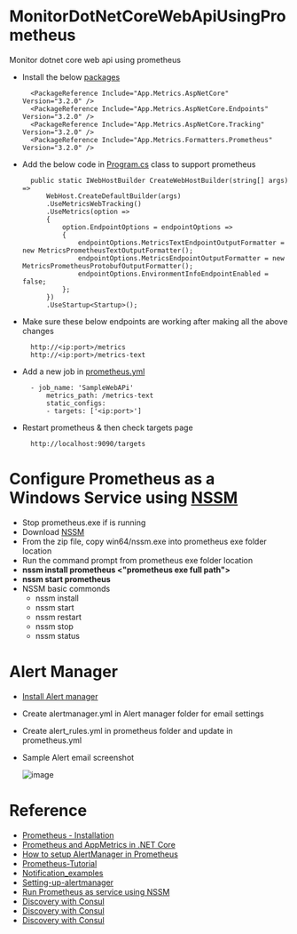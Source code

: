 # MonitorDotNetCoreWebApiUsingPrometheus

Monitor dotnet core web api using prometheus

- Install the below [packages](https://github.com/narottamgoyal/MonitorDotNetCoreWebApiUsingPrometheus/blob/master/SampleWebApi/SampleWebApi.csproj)

        <PackageReference Include="App.Metrics.AspNetCore" Version="3.2.0" />
        <PackageReference Include="App.Metrics.AspNetCore.Endpoints" Version="3.2.0" />
        <PackageReference Include="App.Metrics.AspNetCore.Tracking" Version="3.2.0" />
        <PackageReference Include="App.Metrics.Formatters.Prometheus" Version="3.2.0" />

- Add the below code in [Program.cs](https://github.com/narottamgoyal/MonitorDotNetCoreWebApiUsingPrometheus/blob/master/SampleWebApi/Program.cs) class to support prometheus

        public static IWebHostBuilder CreateWebHostBuilder(string[] args) =>
            WebHost.CreateDefaultBuilder(args)
            .UseMetricsWebTracking()
            .UseMetrics(option =>
            {
                option.EndpointOptions = endpointOptions =>
                {
                    endpointOptions.MetricsTextEndpointOutputFormatter = new MetricsPrometheusTextOutputFormatter();
                    endpointOptions.MetricsEndpointOutputFormatter = new MetricsPrometheusProtobufOutputFormatter();
                    endpointOptions.EnvironmentInfoEndpointEnabled = false;
                };
            })
            .UseStartup<Startup>();

- Make sure these below endpoints are working after making all the above changes

        http://<ip:port>/metrics
        http://<ip:port>/metrics-text

- Add a new job in [prometheus.yml](https://github.com/narottamgoyal/MonitorDotNetCoreWebApiUsingPrometheus/blob/master/prometheus.yml)

        - job_name: 'SampleWebAPi'
            metrics_path: /metrics-text
            static_configs:
            - targets: ['<ip:port>']

- Restart prometheus & then check targets page

        http://localhost:9090/targets

# Configure Prometheus as a Windows Service using [NSSM](https://nssm.cc/download)

- Stop prometheus.exe if is running
- Download [NSSM](https://nssm.cc/download)
- From the zip file, copy win64/nssm.exe into prometheus exe folder location
- Run the command prompt from prometheus exe folder location
- **nssm install prometheus <"prometheus exe full path">**
- **nssm start prometheus**
- NSSM basic commonds
  - nssm install <service-name>
  - nssm start <service-name>
  - nssm restart <service-name>
  - nssm stop <service-name>
  - nssm status <service-name>

# Alert Manager

- [Install Alert manager](https://github.com/prometheus/alertmanager/releases)
- Create alertmanager.yml in Alert manager folder for email settings
- Create alert_rules.yml in prometheus folder and update in prometheus.yml
- Sample Alert email screenshot

  ![image](https://user-images.githubusercontent.com/2716202/78682081-142fbd80-78dd-11ea-93ad-227025d74cc7.png)

# Reference

- [Prometheus - Installation](https://www.youtube.com/watch?v=EDCnqnBkecw)
- [Prometheus and AppMetrics in .NET Core](https://www.youtube.com/watch?v=sM7D8biBf4k)
- [How to setup AlertManager in Prometheus](https://www.youtube.com/watch?v=GiaYg19-OTM)
- [Prometheus-Tutorial](https://github.com/vipin-k/Prometheus-Tutorial)
- [Notification_examples](https://prometheus.io/docs/alerting/notification_examples/)
- [Setting-up-alertmanager](https://daenney.github.io/2018/04/21/setting-up-alertmanager)
- [Run Prometheus as service using NSSM](https://mclarenappliedtechnologies.zendesk.com/hc/en-us/articles/360008182953-Setting-up-Infrastructure-Monitoring-with-Prometheus-and-Grafana)
- [Discovery with Consul](https://prometheus.io/blog/2015/06/01/advanced-service-discovery/#discovery-with-consul)
- [Discovery with Consul](https://www.robustperception.io/finding-consul-services-to-monitor-with-prometheus)
- [Discovery with Consul](https://visibilityspots.org/prometheus-consul.html)
